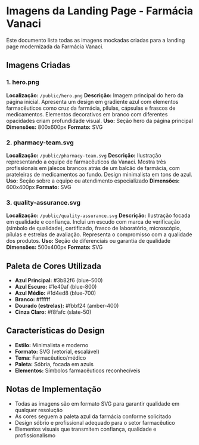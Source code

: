 # Imagens da Landing Page - Farmácia Vanaci

Este documento lista todas as imagens mockadas criadas para a landing page modernizada da Farmácia Vanaci.

## Imagens Criadas

### 1. hero.png
**Localização:** `/public/hero.png`
**Descrição:** Imagem principal do hero da página inicial. Apresenta um design em gradiente azul com elementos farmacêuticos como cruz da farmácia, pílulas, cápsulas e frascos de medicamentos. Elementos decorativos em branco com diferentes opacidades criam profundidade visual.
**Uso:** Seção hero da página principal
**Dimensões:** 800x600px
**Formato:** SVG

### 2. pharmacy-team.svg
**Localização:** `/public/pharmacy-team.svg`
**Descrição:** Ilustração representando a equipe de farmacêuticos da Vanaci. Mostra três profissionais em jalecos brancos atrás de um balcão de farmácia, com prateleiras de medicamentos ao fundo. Design minimalista em tons de azul.
**Uso:** Seção sobre a equipe ou atendimento especializado
**Dimensões:** 600x400px
**Formato:** SVG

### 3. quality-assurance.svg
**Localização:** `/public/quality-assurance.svg`
**Descrição:** Ilustração focada em qualidade e confiança. Inclui um escudo com marca de verificação (símbolo de qualidade), certificado, frasco de laboratório, microscópio, pílulas e estrelas de avaliação. Representa o compromisso com a qualidade dos produtos.
**Uso:** Seção de diferenciais ou garantia de qualidade
**Dimensões:** 500x400px
**Formato:** SVG

## Paleta de Cores Utilizada

- **Azul Principal:** #3b82f6 (blue-500)
- **Azul Escuro:** #1e40af (blue-800)
- **Azul Médio:** #1d4ed8 (blue-700)
- **Branco:** #ffffff
- **Dourado (estrelas):** #fbbf24 (amber-400)
- **Cinza Claro:** #f8fafc (slate-50)

## Características do Design

- **Estilo:** Minimalista e moderno
- **Formato:** SVG (vetorial, escalável)
- **Tema:** Farmacêutico/médico
- **Paleta:** Sóbria, focada em azuis
- **Elementos:** Símbolos farmacêuticos reconhecíveis

## Notas de Implementação

- Todas as imagens são em formato SVG para garantir qualidade em qualquer resolução
- As cores seguem a paleta azul da farmácia conforme solicitado
- Design sóbrio e profissional adequado para o setor farmacêutico
- Elementos visuais que transmitem confiança, qualidade e profissionalismo